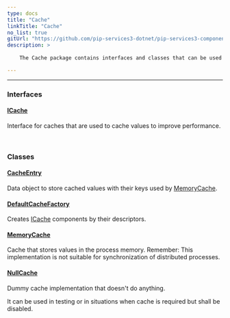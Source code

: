 ```yaml
---
type: docs
title: "Cache"
linkTitle: "Cache"
no_list: true
gitUrl: "https://github.com/pip-services3-dotnet/pip-services3-components-dotnet"
description: >
    
    The Cache package contains interfaces and classes that can be used to create caches that can be employed to improve a system's performance.

---
```

---

<div class="module-body"> 

### Interfaces

#### [ICache](icache)
Interface for caches that are used to cache values to improve performance.

<br>

### Classes

#### [CacheEntry](cache_entry)
Data object to store cached values with their keys used by [MemoryCache](../memory_cache).

#### [DefaultCacheFactory](default_cache_factory)
Creates [ICache](icache) components by their descriptors.

#### [MemoryCache](memory_cache)
Cache that stores values in the process memory.
Remember: This implementation is not suitable for synchronization of distributed processes.

#### [NullCache](null_cache)
Dummy cache implementation that doesn't do anything.

It can be used in testing or in situations when cache is required
but shall be disabled.


</div>
